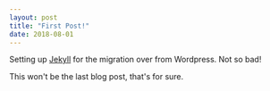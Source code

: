```yaml
---
layout: post
title: "First Post!"
date: 2018-08-01
---
```

Setting up [Jekyll](www.jekyllrb.com) for the migration over from Wordpress. Not so bad!

This won't be the last blog post, that's for sure.